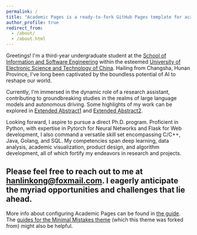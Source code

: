 ```yaml
---
permalink: /
title: "Academic Pages is a ready-to-fork GitHub Pages template for academic personal websites"
author_profile: true
redirect_from: 
  - /about/
  - /about.html
---
```


Greetings! I'm a third-year undergraduate student at the [School of Information and Software Engineering](https://sise.uestc.edu.cn/) within the esteemed [University of Electronic Science and Technology of China](https://www.uestc.edu.cn/). Hailing from Changsha, Hunan Province, I've long been captivated by the boundless potential of AI to reshape our world.

Currently, I'm immersed in the dynamic role of a research assistant, contributing to groundbreaking studies in the realms of large language models and autonomous driving. Some highlights of my work can be explored in [Extended Abstract1](URL1) and [Extended Abstract2](URL2).

Looking forward, I aspire to pursue a direct Ph.D. program. Proficient in Python, with expertise in Pytorch for Neural Networks and Flask for Web development, I also command a versatile skill set encompassing C/C++, Java, Golang, and SQL. My competencies span deep learning, data analysis, academic visualization, product design, and algorithm development, all of which fortify my endeavors in research and projects.

Please feel free to reach out to me at hanlinkong@foxmail.com. I eagerly anticipate the myriad opportunities and challenges that lie ahead.
------
More info about configuring Academic Pages can be found in [the guide](https://academicpages.github.io/markdown/). The [guides for the Minimal Mistakes theme](https://mmistakes.github.io/minimal-mistakes/docs/configuration/) (which this theme was forked from) might also be helpful.
